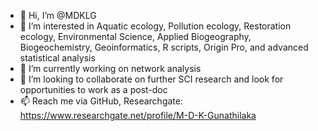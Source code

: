 - 👋 Hi, I’m @MDKLG
- 👀 I’m interested in Aquatic ecology, Pollution ecology, Restoration ecology, Environmental Science, Applied Biogeography, Biogeochemistry, Geoinformatics, R scripts, Origin Pro, and advanced statistical analysis 
- 🌱 I’m currently working on network analysis
- 💞️ I’m looking to collaborate on further SCI research and look for opportunities to work as a post-doc
- 📫 Reach me via GitHub, Researchgate: https://www.researchgate.net/profile/M-D-K-Gunathilaka 

<!---
MDKLG/MDKLG is a ✨ special ✨ repository because its `README.md` (this file) appears on your GitHub profile.
You can click the Preview link to take a look at your changes.
--->
